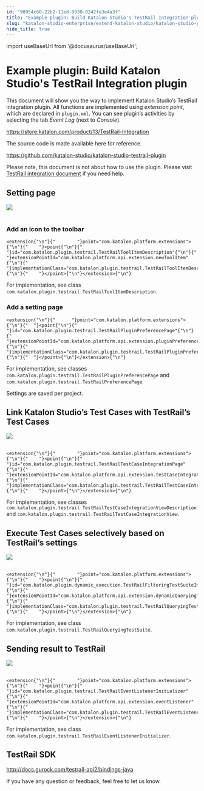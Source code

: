 ```yaml
---
id: "90954c60-22b2-11ed-9930-0242fe3e4a3f"
title: "Example plugin: Build Katalon Studio's TestRail Integration plugin"
slug: "katalon-studio-enterprise/extend-katalon-studio/katalon-studio-plugins/example-plugin-build-katalon-studios-testrail-integration-plugin"
hide_title: true
---
```

import useBaseUrl from '@docusaurus/useBaseUrl';

    

# <a id="id" class="anchor_top_offset"/><a id="ariaid-title1" class="anchor_top_offset"/>Example plugin: Build Katalon Studio's TestRail Integration plugin

    
      
<p xmlns="http://www.w3.org/1999/xhtml" className="p">This document will show you the way to implement Katalon   Studio’s TestRail integration plugin. All functions are   implemented using <em className="ph i">extension point</em>, which are declared in   <code className="ph codeph">plugin.xml</code>. You can see plugin’s activities by   selecting the tab <em className="ph i">Event Log</em> (next to   <em className="ph i">Console</em>).</p> 
      
<p xmlns="http://www.w3.org/1999/xhtml" className="p">   <a className="xref j-external-link" href="https://store.katalon.com/product/13/TestRail-Integration" target="_blank">https://store.katalon.com/product/13/TestRail-Integration</a> </p> 
      
<p xmlns="http://www.w3.org/1999/xhtml" className="p">The source code is made available here for reference.</p> 
      
<p xmlns="http://www.w3.org/1999/xhtml" className="p">   <a className="xref j-external-link" href="https://github.com/katalon-studio/katalon-studio-testrail-plugin" target="_blank">https://github.com/katalon-studio/katalon-studio-testrail-plugin</a> </p> 
      
<p xmlns="http://www.w3.org/1999/xhtml" className="p">Please note, this document is not about how to use the plugin.   Please visit <a className="xref" href="/docs/katalon-studio-enterprise/integration/configure-testrail-integration-in-katalon-studio">TestRail     integration document</a> if you need help.</p> 
    
  

## <a id="id_1" class="anchor_top_offset"/>      Setting page    

<p xmlns="http://www.w3.org/1999/xhtml" className="p">   <img className="image" src={useBaseUrl("https://github.com/katalon-studio/docs-images/raw/master/katalon-store/docs/publisher/1_connect.png")} /><br /><br /> </p> 

### <a id="id_2" class="anchor_top_offset"/>        Add an icon to the toolbar      

<pre xmlns="http://www.w3.org/1999/xhtml" className="pre codeblock"><code>&lt;extension{"\n"}{"        "}point="com.katalon.platform.extensions"&gt;{"\n"}{"    "}&lt;point{"\n"}{"            "}id="com.katalon.plugin.testrail.TestRailToolItemDescription"{"\n"}{"            "}extensionPointId="com.katalon.platform.api.extension.newToolItem"{"\n"}{"            "}implementationClass="com.katalon.plugin.testrail.TestRailToolItemDescription"&gt;{"\n"}{"    "}&lt;/point&gt;{"\n"}&lt;/extension&gt;{"\n"}</code></pre> 
<p xmlns="http://www.w3.org/1999/xhtml" className="p">For implementation, see class   <code className="ph codeph">com.katalon.plugin.testrail.TestRailToolItemDescription</code>.</p> 

### <a id="id_3" class="anchor_top_offset"/>        Add a setting page      

<pre xmlns="http://www.w3.org/1999/xhtml" className="pre codeblock"><code>&lt;extension{"\n"}{"      "}point="com.katalon.platform.extensions"&gt;{"\n"}{"  "}&lt;point{"\n"}{"        "}id="com.katalon.plugin.testrail.TestRailPluginPreferencePage"{"\n"}{"        "}extensionPointId="com.katalon.platform.api.extension.pluginPreferencePage"{"\n"}{"        "}implementationClass="com.katalon.plugin.testrail.TestRailPluginPreferencePage"&gt;{"\n"}{"  "}&lt;/point&gt;{"\n"}&lt;/extension&gt;{"\n"}</code></pre> 
<p xmlns="http://www.w3.org/1999/xhtml" className="p">For implementation, see classes   <code className="ph codeph">com.katalon.plugin.testrail.TestRailPluginPreferencePage</code>   and   <code className="ph codeph">com.katalon.plugin.testrail.TestRailPreferencePage</code>.</p> 
<p xmlns="http://www.w3.org/1999/xhtml" className="p">Settings are saved per project.</p> 

## <a id="id_4" class="anchor_top_offset"/>      Link Katalon Studio’s Test Cases with            TestRail’s Test Cases    

<p xmlns="http://www.w3.org/1999/xhtml" className="p">   <img className="image" src={useBaseUrl("https://github.com/katalon-studio/docs-images/raw/master/katalon-store/docs/publisher/2_mapping.png")} /><br /><br /> </p> 
<pre xmlns="http://www.w3.org/1999/xhtml" className="pre codeblock"><code>&lt;extension{"\n"}{"        "}point="com.katalon.platform.extensions"&gt;{"\n"}{"    "}&lt;point{"\n"}{"            "}id="com.katalon.plugin.testrail.TestRailTestCaseIntegrationPage"{"\n"}{"            "}extensionPointId="com.katalon.platform.api.extension.testCaseIntegrationViewDescription"{"\n"}{"            "}implementationClass="com.katalon.plugin.testrail.TestRailTestCaseIntegrationViewDescription"&gt;{"\n"}{"    "}&lt;/point&gt;{"\n"}&lt;/extension&gt;{"\n"}</code></pre> 
<p xmlns="http://www.w3.org/1999/xhtml" className="p">For implementation, see classes   <code className="ph codeph">com.katalon.plugin.testrail.TestRailTestCaseIntegrationViewDescription</code>   and   <code className="ph codeph">com.katalon.plugin.testrail.TestRailTestCaseIntegrationView</code>.</p> 

## <a id="id_5" class="anchor_top_offset"/>      Execute Test Cases selectively based on            TestRail’s settings    

<p xmlns="http://www.w3.org/1999/xhtml" className="p">   <img className="image" src={useBaseUrl("https://github.com/katalon-studio/docs-images/raw/master/katalon-store/docs/publisher/4_querying.png")} /><br /><br /> </p> 
<pre xmlns="http://www.w3.org/1999/xhtml" className="pre codeblock"><code>&lt;extension{"\n"}{"        "}point="com.katalon.platform.extensions"&gt;{"\n"}{"    "}&lt;point{"\n"}{"            "}id="com.katalon.plugin.dynamic_execution.TestRailFilteringTestSuiteImpl"{"\n"}{"            "}extensionPointId="com.katalon.platform.api.extension.dynamicQueryingTestSuiteDescription"{"\n"}{"            "}implementationClass="com.katalon.plugin.testrail.TestRailQueryingTestSuite"&gt;{"\n"}{"    "}&lt;/point&gt;{"\n"}&lt;/extension&gt;{"\n"}</code></pre> 
<p xmlns="http://www.w3.org/1999/xhtml" className="p">For implementation, see class   <code className="ph codeph">com.katalon.plugin.testrail.TestRailQueryingTestSuite</code>.</p> 

## <a id="id_6" class="anchor_top_offset"/>      Sending result to TestRail    

<p xmlns="http://www.w3.org/1999/xhtml" className="p">   <img className="image" src={useBaseUrl("https://github.com/katalon-studio/docs-images/raw/master/katalon-store/docs/publisher/3.1_sending.png")} /><br /><br /> </p> 
<pre xmlns="http://www.w3.org/1999/xhtml" className="pre codeblock"><code>&lt;extension{"\n"}{"        "}point="com.katalon.platform.extensions"&gt;{"\n"}{"    "}&lt;point{"\n"}{"            "}id="com.katalon.plugin.testrail.TestRailEventListenerInitializer"{"\n"}{"            "}extensionPointId="com.katalon.platform.api.extension.eventListener"{"\n"}{"            "}implementationClass="com.katalon.plugin.testrail.TestRailEventListenerInitializer"&gt;{"\n"}{"    "}&lt;/point&gt;{"\n"}&lt;/extension&gt;{"\n"}</code></pre> 
<p xmlns="http://www.w3.org/1999/xhtml" className="p">For implementation, see class   <code className="ph codeph">com.katalon.plugin.testrail.TestRailEventListenerInitializer</code>.</p> 

## <a id="id_7" class="anchor_top_offset"/>      TestRail SDK    

<p xmlns="http://www.w3.org/1999/xhtml" className="p">   <a className="xref j-external-link" href="http://docs.gurock.com/testrail-api2/bindings-java" target="_blank">http://docs.gurock.com/testrail-api2/bindings-java</a> </p> 
<p xmlns="http://www.w3.org/1999/xhtml" className="p">If you have any question or feedback, feel free to let us   know.</p> 
